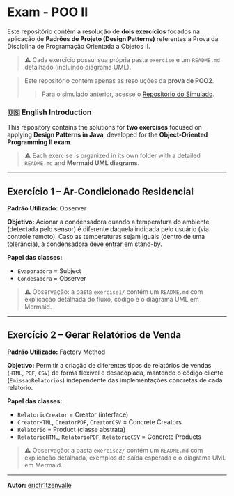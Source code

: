 # Exam - POO II

Este repositório contém a resolução de **dois exercícios** focados na aplicação de **Padrões de Projeto (Design Patterns)** referentes a Prova da Disciplina de Programação Orientada a Objetos II.

> ⚠️ Cada exercício possui sua própria pasta `exercise` e um `README.md` detalhado (incluindo diagrama UML).

> Este repositório contém apenas as resoluções da **prova de POO2**.  
>> Para o simulado anterior, acesse o [Repositório do Simulado](https://github.com/ericfr1tzenvalle/oop2-mock-exam).

### 🇺🇸 English Introduction

This repository contains the solutions for **two exercises** focused on applying **Design Patterns in Java**, developed for the **Object-Oriented Programming II exam**.

> ⚠️ Each exercise is organized in its own folder with a detailed `README.md` and **Mermaid UML diagrams**.

---

## Exercício 1 – Ar-Condicionado Residencial

**Padrão Utilizado:** Observer

**Objetivo:**
Acionar a condensadora quando a temperatura do ambiente (detectada pelo sensor) é diferente daquela indicada pelo usuário (via controle remoto). Caso as temperaturas sejam iguais (dentro de uma tolerância), a condensadora deve entrar em stand-by.

**Papel das classes:**
* `Evaporadora` = Subject
* `Condesadora` = Observer

> ⚠️ Observação: a pasta `exercise1/` contém um `README.md` com explicação detalhada do fluxo, código e o diagrama UML em Mermaid.

---

## Exercício 2 – Gerar Relatórios de Venda

**Padrão Utilizado:** Factory Method

**Objetivo:**
Permitir a criação de diferentes tipos de relatórios de vendas (`HTML`, `PDF`, `CSV`) de forma flexível e desacoplada, mantendo o código cliente (`EmissaoRelatorios`) independente das implementações concretas de cada relatório.

**Papel das classes:**
* `RelatorioCreator` = Creator (interface)
* `CreatorHTML`, `CreatorPDF`, `CreatorCSV` = Concrete Creators
* `Relatorio` = Product (classe abstrata)
* `RelatorioHTML`, `RelatorioPDF`, `RelatorioCSV` = Concrete Products

> ⚠️ Observação: a pasta `exercise2/` contém um `README.md` com explicação detalhada, exemplos de saída esperada e o diagrama UML em Mermaid.

---
**Autor:** [ericfr1tzenvalle](https://github.com/ericfr1tzenvalle)
